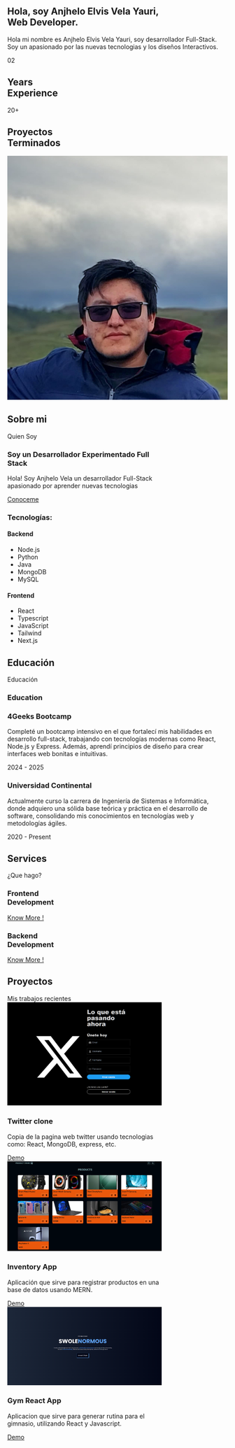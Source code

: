 <link rel="stylesheet" href="../anjhelo-vela/static/custom-anjhelo.css">
<link href="https://cdn.jsdelivr.net/npm/remixicon@2.5.0/fonts/remixicon.css" rel="stylesheet">

<div class="custom-container">
    <section id="hero" class="hero">
            <div class="container">
                <div class="d-grid hero__wrapper">
                    <div class="hero__content">
                        <h1 class="hero__title">Hola, soy Anjhelo Elvis Vela Yauri,<br>Web Developer.</h1>
                        <p class="hero__description">Hola mi nombre es Anjhelo Elvis Vela Yauri, soy desarrollador Full-Stack. Soy un apasionado por las nuevas tecnologias y los diseños Interactivos.</p>
                        <div class="hero__info">
                            <div class="hero__info-wrapper">
                                <p class="hero__info-number">02</p>
                                <h2 class="hero__info-title">Years<br>Experience</h2>
                            </div>
                            <div class="hero__info-wrapper">
                                <p class="hero__info-number">20+</p>
                                <h2 class="hero__info-title">Proyectos<br>Terminados</h2>
                            </div>
                        </div>
                    </div>
                    <img src="./static/img/perfil-yo.jpg" alt="Anjhelo" class="hero__img" >
                </div>
            </div>
        </section>
        <section id="about" class="section about" style="width: 70%;">
            <div class="container">
                <div class="section__header" >
                    <h2 class="section__title">Sobre mi</h2>
                    <span class="section__subtitle">Quien Soy</span>
                </div>
                <div class="d-grid about__wrapper">
                    <div class="about__content">
                        <h3 class="about__title">Soy un Desarrollador Experimentado Full Stack</h3>
                        <p class="about__description">Hola! Soy Anjhelo Vela un desarrollador Full-Stack apasionado por aprender nuevas tecnologias</p>
                        <a href="https://www.linkedin.com/in/anjhelo-vela" class="btn btn--primary">Conoceme</a>
                    </div>
                    <div class="skills">
                        <h3 class="skills__title">Tecnologías:</h3>
                        <div class="skills__wrapper">
                            <div class="skills__content">
                                <h4 class="skills__subtitle">Backend</h4>
                                <ul class="skills__list">
                                    <li class="skills__item"><i class="ri-arrow-right-s-fill"></i>Node.js</li>
                                    <li class="skills__item"><i class="ri-arrow-right-s-fill"></i>Python</li>
                                    <li class="skills__item"><i class="ri-arrow-right-s-fill"></i>Java</li>
                                    <li class="skills__item"><i class="ri-arrow-right-s-fill"></i>MongoDB</li>
                                    <li class="skills__item"><i class="ri-arrow-right-s-fill"></i>MySQL</li>
                                </ul>
                            </div>
                            <div class="skills__content">
                                <h4 class="skills__subtitle">Frontend</h4>
                                <ul class="skills__list">
                                    <li class="skills__item"><i class="ri-arrow-right-s-fill"></i>React</li>
                                    <li class="skills__item"><i class="ri-arrow-right-s-fill"></i>Typescript</li>
                                    <li class="skills__item"><i class="ri-arrow-right-s-fill"></i>JavaScript</li>
                                    <li class="skills__item"><i class="ri-arrow-right-s-fill"></i>Tailwind</li>
                                    <li class="skills__item"><i class="ri-arrow-right-s-fill"></i>Next.js</li>
                                </ul>
                            </div>
                        </div>
                    </div>
                </div>
            </div>
        </section>
        <section id="qualification" class="section qualification">
            <div class="container">
                <div class="section__header">
                    <h2 class="section__title">Educación</h2>
                    <span class="section__subtitle">Educación</span>
                </div>
                <!--= Education =-->
                <div class="qualification__wrapper">
                    <h3 class="qualification__name">
                        <i class="ri-booklet-fill"></i>
                        Education
                    </h3>
                    <div class="d-grid-education qualification__content">
                        <!--= Education 1 =-->
                        <div class="d-grid-education qualification__content">
                        <!--= Education 1 =-->
                            <div class="qualification__item">
                                <h3 class="qualification__title">4Geeks Bootcamp</h3>
                                <p class="qualification__description">
                                    Completé un bootcamp intensivo en el que fortalecí mis habilidades en desarrollo full-stack, trabajando con tecnologías modernas como React, Node.js y Express. Además, aprendí principios de diseño para crear interfaces web bonitas e intuitivas.
                                </p>
                                <span class="qualification__date">2024 - 2025</span>
                            </div>
                            <!--= Education 2 =-->
                            <div class="qualification__item">
                                <h3 class="qualification__title">Universidad Continental</h3>
                                <p class="qualification__description">
                                    Actualmente curso la carrera de Ingeniería de Sistemas e Informática, donde adquiero una sólida base teórica y práctica en el desarrollo de software, consolidando mis conocimientos en tecnologías web y metodologías ágiles.
                                </p>
                                <span class="qualification__date">2020 - Present</span>
                            </div>
                        </div>
                    </div>
                </div>
            </div>
        </section>
            <section id="service" class="section service" style="width: 70%;">
            <div class="container">
                <div class="section__header">
                    <h2 class="section__title">Services</h2>
                    <span class="section__subtitle">¿Que hago?</span>
                </div>
                <div class="d-grid-education service__wrapper">
                    <!--= service card 1 =-->
                    <div class="service__card">
                        <div class="service__icon">
                            <i class="ri-layout-4-fill"></i>
                        </div>
                        <h3 class="service__title">Frontend<br>Development</h3>
                        <a href="https://github.com/LOHAN2000/App_Gym_React" class="service__link">Know More !</a>
                    </div>
                    <!--= service card 2 =-->
                    <div class="service__card">
                        <div class="service__icon">
                            <i class="ri-code-s-slash-line"></i>
                        </div>
                        <h3 class="service__title">Backend<br> Development</h3>
                        <a href="https://github.com/LOHAN2000/REST-API-NODE-MYSQL" class="service__link">Know More !</a>
                    </div>
                </div>
            </div>
        </section>
            <section id="project" class="section project" style="width: 70%; margin-bottom: 30rem;">
            <div class="container">
                <div class="section__header">
                    <h2 class="section__title">Proyectos</h2>
                    <span class="section__subtitle">Mis trabajos recientes</span>
                </div>
                <div class="d-grid-education project__wrapper">
                    <!--= project 1 =-->
                    <div class="project__content">
                        <img src="../anjhelo-vela/static/img/projects/twitter-project-anjhelo.png" alt="" class="project__img_PR">
                        <h3 class="project__title">Twitter clone</h3>
                        <p class="project__description"> Copia de la pagina web twitter usando tecnologias como: React, MongoDB, express, etc.
                        </p>
                        <a href="https://twitter-clone-xiic.onrender.com" class="project__link">Demo
                            <i class="ri-arrow-right-line"></i></a>
                    </div>
                    <!--= project 2 =-->
                    <div class="project__content">
                        <img src="../anjhelo-vela/static/img/projects/mern-store-project-anjhelo.png" alt="" class="project__img_PR">
                        <h3 class="project__title">Inventory App</h3>
                        <p class="project__description"> Aplicación que sirve para registrar productos en una base de datos usando MERN.
                        </p>
                        <a href="https://mern-app-inventory.onrender.com" class="project__link">Demo
                            <i class="ri-arrow-right-line"></i></a>
                    </div>
                    <!--= project 3 =-->
                    <div class="project__content">
                        <img src="../anjhelo-vela/static/img/projects/gym-react-project-anjhelo.png" alt="" class="project__img_PR">
                        <h3 class="project__title">Gym React App</h3>
                        <p class="project__description"> Aplicacion que sirve para generar rutina para el gimnasio, utilizando React y Javascript.
                        </p>
                        <a href="https://gym-app-anjhelo.netlify.app" class="project__link">Demo
                            <i class="ri-arrow-right-line"></i></a>
                    </div>
                </div>
            </div>
        </section>
</div>
